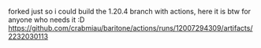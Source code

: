 forked just so i could build the 1.20.4 branch with actions, here it is btw for anyone who needs it :D
https://github.com/crabmiau/baritone/actions/runs/12007294309/artifacts/2232030113
